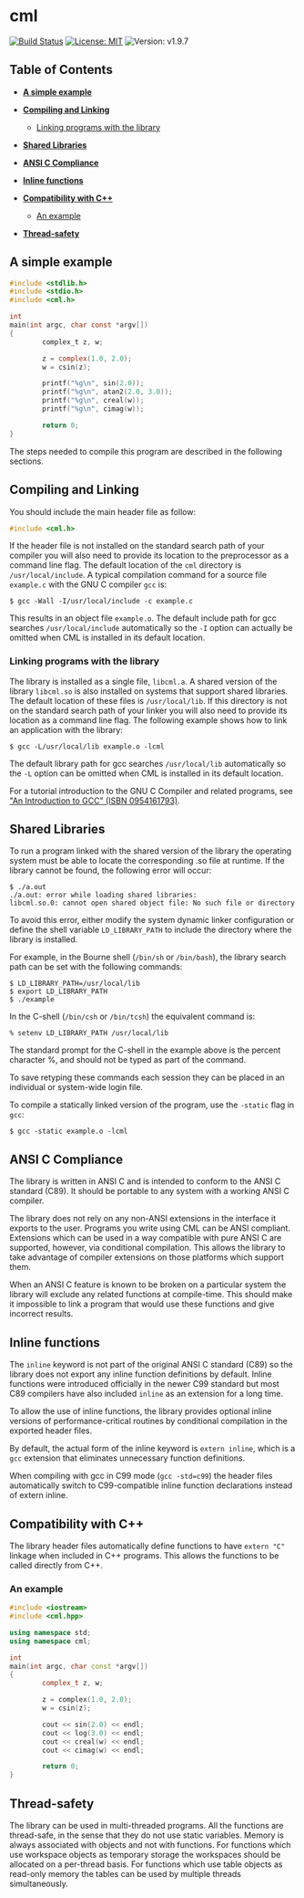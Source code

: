 # cml

[![Build Status](https://travis-ci.org/CMATHL/cml.svg?branch=development)](https://travis-ci.org/CMATHL/cml) [![License: MIT](https://img.shields.io/badge/License-MIT-blue.svg)](https://opensource.org/licenses/MIT) ![Version: v1.9.7](https://img.shields.io/badge/Version-v1.9.7-blue.svg)

## Table of Contents

- [**A simple example**](#a-simple-example)
- [**Compiling and Linking**](#compiling-and-linking)

  - [Linking programs with the library](#linking-programs-with-the-library)

- [**Shared Libraries**](#shared-libraries)

- [**ANSI C Compliance**](#ansi-c-complaince)
- [**Inline functions**](#inline-functions)
- [**Compatibility with C++**](#-compatibility-with-c)

  - [An example](#an-example)

- [**Thread-safety**](#thread-safety)

## A simple example

```c
#include <stdlib.h>
#include <stdio.h>
#include <cml.h>

int
main(int argc, char const *argv[])
{
        complex_t z, w;

        z = complex(1.0, 2.0);
        w = csin(z);

        printf("%g\n", sin(2.0));
        printf("%g\n", atan2(2.0, 3.0));
        printf("%g\n", creal(w));
        printf("%g\n", cimag(w));

        return 0;
}
```

The steps needed to compile this program are described in the following sections.

## Compiling and Linking

You should include the main header file as follow:

```c
#include <cml.h>
```

If the header file is not installed on the standard search path of your compiler you will also need to provide its location to the preprocessor as a command line flag. The default location of the `cml` directory is `/usr/local/include`. A typical compilation command for a source file `example.c` with the GNU C compiler `gcc` is:

```shell
$ gcc -Wall -I/usr/local/include -c example.c
```

This results in an object file `example.o`. The default include path for gcc searches `/usr/local/include` automatically so the `-I` option can actually be omitted when CML is installed in its default location.

### Linking programs with the library

The library is installed as a single file, `libcml.a`. A shared version of the library `libcml.so` is also installed on systems that support shared libraries. The default location of these files is `/usr/local/lib`. If this directory is not on the standard search path of your linker you will also need to provide its location as a command line flag. The following example shows how to link an application with the library:

```shell
$ gcc -L/usr/local/lib example.o -lcml
```

The default library path for gcc searches `/usr/local/lib` automatically so the `-L` option can be omitted when CML is installed in its default location.

For a tutorial introduction to the GNU C Compiler and related programs, see ["An Introduction to GCC" (ISBN 0954161793)](http://www.network-theory.co.uk/gcc/intro/).

## Shared Libraries

To run a program linked with the shared version of the library the operating system must be able to locate the corresponding .so file at runtime. If the library cannot be found, the following error will occur:

```
$ ./a.out
./a.out: error while loading shared libraries:
libcml.so.0: cannot open shared object file: No such file or directory
```

To avoid this error, either modify the system dynamic linker configuration or define the shell variable `LD_LIBRARY_PATH` to include the directory where the library is installed.

For example, in the Bourne shell (`/bin/sh` or `/bin/bash`), the library search path can be set with the following commands:

```shell
$ LD_LIBRARY_PATH=/usr/local/lib
$ export LD_LIBRARY_PATH
$ ./example
```

In the C-shell (`/bin/csh` or `/bin/tcsh`) the equivalent command is:

```shell
% setenv LD_LIBRARY_PATH /usr/local/lib
```

The standard prompt for the C-shell in the example above is the percent character %, and should not be typed as part of the command.

To save retyping these commands each session they can be placed in an individual or system-wide login file.

To compile a statically linked version of the program, use the `-static` flag in `gcc`:

```shell
$ gcc -static example.o -lcml
```

## ANSI C Compliance

The library is written in ANSI C and is intended to conform to the ANSI C standard (C89). It should be portable to any system with a working ANSI C compiler.

The library does not rely on any non-ANSI extensions in the interface it exports to the user. Programs you write using CML can be ANSI compliant. Extensions which can be used in a way compatible with pure ANSI C are supported, however, via conditional compilation. This allows the library to take advantage of compiler extensions on those platforms which support them.

When an ANSI C feature is known to be broken on a particular system the library will exclude any related functions at compile-time. This should make it impossible to link a program that would use these functions and give incorrect results.

## Inline functions

The `inline` keyword is not part of the original ANSI C standard (C89) so the library does not export any inline function definitions by default. Inline functions were introduced officially in the newer C99 standard but most C89 compilers have also included `inline` as an extension for a long time.

To allow the use of inline functions, the library provides optional inline versions of performance-critical routines by conditional compilation in the exported header files.

By default, the actual form of the inline keyword is `extern inline`, which is a `gcc` extension that eliminates unnecessary function definitions.

When compiling with gcc in C99 mode (`gcc -std=c99`) the header files automatically switch to C99-compatible inline function declarations instead of extern inline.

## Compatibility with C++

The library header files automatically define functions to have `extern "C"` linkage when included in C++ programs. This allows the functions to be called directly from C++.

### An example

```c++
#include <iostream>
#include <cml.hpp>

using namespace std;
using namespace cml;

int
main(int argc, char const *argv[])
{
        complex_t z, w;

        z = complex(1.0, 2.0);
        w = csin(z);

        cout << sin(2.0) << endl;
        cout << log(3.0) << endl;
        cout << creal(w) << endl;
        cout << cimag(w) << endl;

        return 0;
}
```

## Thread-safety

The library can be used in multi-threaded programs. All the functions are thread-safe, in the sense that they do not use static variables. Memory is always associated with objects and not with functions. For functions which use workspace objects as temporary storage the workspaces should be allocated on a per-thread basis. For functions which use table objects as read-only memory the tables can be used by multiple threads simultaneously.
